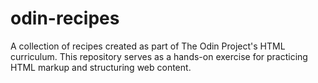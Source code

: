 # odin-recipes
A collection of recipes created as part of The Odin Project's HTML curriculum. This repository serves as a hands-on exercise for practicing HTML markup and structuring web content.
